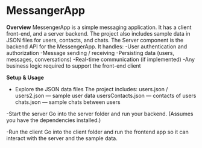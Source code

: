 # MessangerApp

**Overview**
MessengerApp is a simple messaging application. It has a client front-end, and a server backend. The project also includes sample data in JSON files for users, contacts, and chats.
The Server component is the backend API for the MessengerApp. It handles:
  -User authentication and authorization
  -Message sending / receiving
  -Persisting data (users, messages, conversations)
  -Real-time communication (if implemented)
  -Any business logic required to support the front-end client

**Setup & Usage**
- Explore the JSON data files
  The project includes:
  users.json / users2.json — sample user data
  usersContacts.json — contacts of users
  chats.json — sample chats between users

-Start the server
  Go into the server folder and run your backend. (Assumes you have the dependencies installed.)

-Run the client
  Go into the client folder and run the frontend app so it can interact with the server and the sample data.

  

